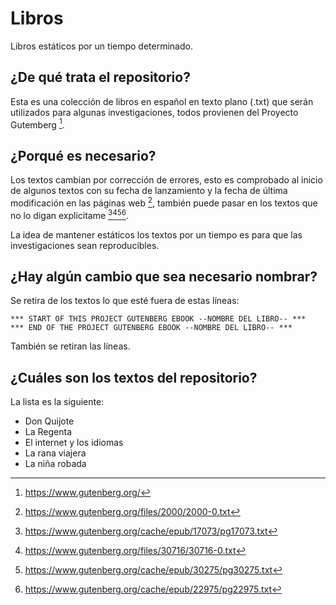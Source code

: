 # Libros
Libros estáticos por un tiempo determinado.

## ¿De qué trata el repositorio?
Esta es una colección de libros en español en texto plano (.txt) que serán utilizados para algunas investigaciones, todos provienen del Proyecto Gutemberg [^fn1]. 

## ¿Porqué es necesario?
Los textos cambian por corrección de errores, esto es comprobado al inicio de algunos textos con su fecha de lanzamiento y la fecha de última modificación en las páginas web [^fn2], también puede pasar en los textos que no lo digan explicitame [^fn3][^fn4][^fn5][^fn6].

La idea de mantener estáticos los textos por un tiempo es para que las investigaciones sean reproducibles.

## ¿Hay algún cambio que sea necesario nombrar?
Se retira de los textos lo que esté fuera de estas líneas:

```
*** START OF THIS PROJECT GUTENBERG EBOOK --NOMBRE DEL LIBRO-- ***
*** END OF THE PROJECT GUTENBERG EBOOK --NOMBRE DEL LIBRO-- ***
```

También se retiran las líneas.

## ¿Cuáles son los textos del repositorio?
La lista es la siguiente:

* Don Quijote
* La Regenta
* El internet y los idiomas
* La rana viajera
* La niña robada

[^fn1]: https://www.gutenberg.org/
[^fn2]: https://www.gutenberg.org/files/2000/2000-0.txt
[^fn3]: https://www.gutenberg.org/cache/epub/17073/pg17073.txt
[^fn4]: https://www.gutenberg.org/files/30716/30716-0.txt
[^fn5]: https://www.gutenberg.org/cache/epub/30275/pg30275.txt
[^fn6]: https://www.gutenberg.org/cache/epub/22975/pg22975.txt

